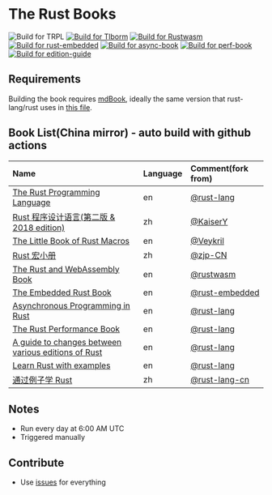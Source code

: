 # The Rust Books

![Build for TRPL](https://github.com/containerpi/trpl-actions/workflows/Build%20for%20TRPL/badge.svg)
[![Build for Tlborm](https://github.com/containerpi/rsdocs-actions/actions/workflows/tlborm.yaml/badge.svg)](https://github.com/containerpi/rsdocs-actions/actions/workflows/tlborm.yaml)
[![Build for Rustwasm](https://github.com/containerpi/rsdocs-actions/actions/workflows/rustwasm.yaml/badge.svg)](https://github.com/containerpi/rsdocs-actions/actions/workflows/rustwasm.yaml)
[![Build for rust-embedded](https://github.com/containerpi/rsdocs-actions/actions/workflows/rust-embedded.yaml/badge.svg)](https://github.com/containerpi/rsdocs-actions/actions/workflows/rust-embedded.yaml)
[![Build for async-book](https://github.com/containerpi/rsdocs-actions/actions/workflows/async-book.yaml/badge.svg)](https://github.com/containerpi/rsdocs-actions/actions/workflows/async-book.yaml)
[![Build for perf-book](https://github.com/containerpi/rsdocs-actions/actions/workflows/perf-book.yaml/badge.svg)](https://github.com/containerpi/rsdocs-actions/actions/workflows/perf-book.yaml)
[![Build for edition-guide](https://github.com/containerpi/rsdocs-actions/actions/workflows/edition-guide.yaml/badge.svg)](https://github.com/containerpi/rsdocs-actions/actions/workflows/edition-guide.yaml)


## Requirements

Building the book requires [mdBook], ideally the same version that
rust-lang/rust uses in [this file][rust-mdbook].

[mdBook]: https://github.com/rust-lang-nursery/mdBook
[rust-mdbook]: https://github.com/rust-lang/rust/blob/master/src/tools/rustbook/Cargo.toml

## Book List(China mirror) - auto build with github actions

| Name | Language | Comment(fork from) |
|:- |:- |:- |
|[The Rust Programming Language](http://docs.clset.com/trpl/en) | en | [@rust-lang](https://github.com/rust-lang/book)|
|[Rust 程序设计语言(第二版 & 2018 edition)](http://docs.clset.com/trpl/zh) | zh | [@KaiserY](https://github.com/KaiserY/trpl-zh-cn)|
|[The Little Book of Rust Macros](http://docs.clset.com/tlborm/en/) | en | [@Veykril](https://github.com/Veykril/tlborm) |
|[Rust 宏小册](http://docs.clset.com/tlborm/zh/) | zh | [@zjp-CN](https://github.com/zjp-CN/tlborm) |
|[The Rust and WebAssembly Book](http://docs.clset.com/rustwasm/en/) | en | [@rustwasm](https://github.com/rustwasm/book) |
|[The Embedded Rust Book](http://docs.clset.com/rust-embedded/en/) | en | [@rust-embedded](https://github.com/rust-embedded/book) |
|[Asynchronous Programming in Rust](http://docs.clset.com/async-book/en/) | en | [@rust-lang](https://github.com/rust-lang/async-book) |
|[The Rust Performance Book](http://docs.clset.com/perf-book/en/) | en | [@rust-lang](https://github.com/nnethercote/perf-book) |
|[A guide to changes between various editions of Rust](http://docs.clset.com/edition-guide/en/) | en | [@rust-lang](https://github.com/rust-lang/edition-guide) |
|[Learn Rust with examples](http://docs.clset.com/rust-by-example/en/) | en | [@rust-lang](https://github.com/rust-lang/rust-by-example) |
|[通过例子学 Rust](http://docs.clset.com/rust-by-example/zh/) | zh | [@rust-lang-cn](https://github.com/rust-lang-cn/rust-by-example-cn) |

## Notes

* Run every day at 6:00 AM UTC
* Triggered manually


## Contribute

* Use [issues](https://github.com/containerpi/rsdocs-actions/issues) for everything
